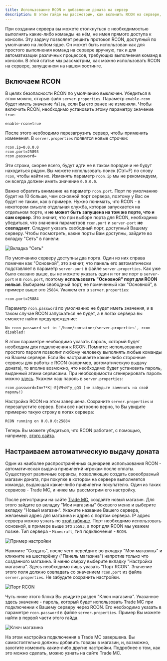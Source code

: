 ```yaml
---
title: Использование RCON и добавление доната на сервер
description: В этом гайде мы рассмотрим, как включить RCON на сервере, запущенном на нашем хостинге, а также настройку автоматической выдачи доната с помощью Trade MC.
---
```


При создании сервера вы можете столкнуться с необходимостью выполнять какие-либо команды на нём, не имея прямого доступа к консоли. Эту задачу позволяет решить протокол RCON, доступный по умолчанию на любом ядре. Он может быть использован как для простого выполнения команд на сервере вручную, так и для автоматизации различных процессов, требующих выполнения команд в консоли. В этой статье мы рассмотрим, как можно использовать RCON на сервере, запущенном на нашем хостинге.

## Включаем RCON
В целях безопасности RCON по умолчанию выключен. Убедиться в этом можно, открыв файл `server.properties`. Параметр `enable-rcon` будет иметь значение `false`, если Вы его ранее не изменяли. Чтобы включить RCON, необходимо установить этому параметру значение `true`:
```properties
enable-rcon=true
```
После этого необходимо перезагрузить сервер, чтобы применить изменения. В `server.properties` появятся новые строчки:
```properties
rcon.ip=0.0.0.0
rcon.port=25893
rcon.password=
```
Эти строки, скорее всего, будут идти не в таком порядке и не будут находиться рядом. Вы можете использовать поиск (Ctrl+F) по слову `rcon`, чтобы найти их. Изменять параметр `rcon.ip` мы не рекомендуем, он всегда должен иметь значение `0.0.0.0`.

Важно обратить внимание на параметр `rcon.port`. Порт по умолчанию будет на 10 больше, чем основной порт сервера, поэтому у Вас он будет не таким, как в примере. Нужно понимать, что RCON - в некотором смысле отдельная служба, которая запускается на отдельном порте, и **не может быть запущена на том же порте, что и сам сервер**. Это значит, что при выборе порта для RCON, необходимо убедиться, что значения параметров `rcon.port` и `server-port` **не совпадают**. Следует указать свободный порт, доступный Вашему серверу. Чтобы посмотреть, какие порты Вам доступны, зайдите во вкладку "Сеть" в панели:

![Вкладка "Сеть"](https://img.share.superhub.xyz/7yznbx.png)

По умолчанию серверу доступны два порта. Один из них справа помечен как "Основной", это значит, что панель его автоматически подставляет в параметр `server-port` в файле `server.properties`. Как уже было сказано выше, вы не можете указать один и тот же порт в `server-port` и в `rcon.port`, поэтому **использовать "Основной" порт для RCON нельзя**. Выбираем свободный порт, не помеченный как "Основной", в примере выше это `25884`. Укажем его в `server.properties`:
```properties
rcon.port=25884
```

Параметр `rcon.password` по умолчанию не будет иметь значения, и в таком случае RCON запускаться не будет, а в логах сервера вы сможете найти предупреждение:
```
No rcon password set in '/home/container/server.properties', rcon disabled!
```
В этом параметре необходимо указать пароль, который будет необходим для подключения к RCON. Помните: использование простого пароля позволит любому человеку выполнять любые команды на Вашем сервере. Если Вы настраиваете какие-либо сторонние сервисы для работы с RCON (например, автоматическую выдачу доната), то вполне возможно, что необходимо будет установить пароль, выданный этими сервисами. При необходимости сгенерировать пароль можно [здесь](https://randomkeygen.com). Укажем наш пароль в `server.properties`:
```properties
rcon.password=Imv?*K|-E}V9<N"y_gQ3 (не забудьте заменить на свой пароль!)
```

Настройка RCON на этом завершена. Сохраните `server.properties` и перезапустите сервер. Если всё настроено верно, то Вы увидите примерно такую строку в логах сервера:
```properties
RCON running on 0.0.0.0:25884
```
Теперь Вы можете убедиться, что RCON работает, с помощью, например, [этого сайта](https://cmsminecraftshop.com/ru/console/).

## Настраиваем автоматическую выдачу доната
Один из наиболее распространённых сценариев использования RCON - автоматическая выдача привилегий игрокам после оплаты. Существуют различные сервисы, позволяющие создать своеобразный магазин доната, при покупке в котором на сервере выполняется команда, выдающая какие-либо привилегии покупателю. Один из таких сервисов - Trade MC, и ниже мы рассмотрим его настройку.

После регистрации на сайте [Trade MC](https://trademc.org), создайте новый магазин. Для этого зайдите во вкладку "Мои магазины" бокового меню и выберите вкладку "Новый магазин". Укажите название Вашего сервера, желаемый адрес для магазина и адрес с портом сервера. IP адрес сервера можно узнать по [этой таблице](doc-ips). Порт необходимо использовать основной, в примере выше это `25583`, а порт для RCON мы укажем позже. Тип сервера - `Minecraft`, тип подключения - `RCON`.

![Пример настройки](https://img.share.superhub.xyz/ruzsn4.png)

Нажмите "Создать", после чего перейдите во вкладку "Мои магазины" и кликните на шестерёнку ("Панель магазина") напротив только что созданного магазина. В меню сверху выберите вкладку "Настройка магазина". Здесь необходимо лишь указать "Порт RCON". Значение этого поля должно совпадать со значением `rcon.port` из файла `server.properties`. Не забудьте сохранить настройки.

![Порт RCON](https://img.share.superhub.xyz/5d87kp.png)

Чуть ниже этого блока Вы увидите раздел "Ключ магазина". Указанное здесь значение - пароль, который будет использовать Trade MC при подключении к Вашему серверу через RCON. Его необходимо указать в параметре `rcon.password` в файле `server.properties`. Пример Вы можете найти в первой части этого гайда.

![Ключ магазина](https://img.share.superhub.xyz/8r7f5w.png)

На этом настройка подключения в Trade MC завершена. Вы самостоятельно должны добавить товары в магазин, и, возможно, захотите изменить какие-либо другие настройки. Подробнее о том, как это можно сделать, можно узнать на сайте Trade MC.